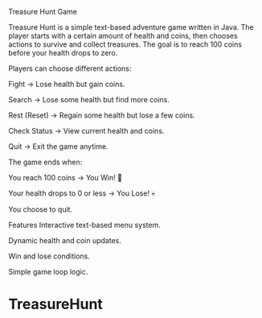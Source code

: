 Treasure Hunt Game

Treasure Hunt is a simple text-based adventure game written in Java.
The player starts with a certain amount of health and coins, then chooses actions to survive and collect treasures.
The goal is to reach 100 coins before your health drops to zero.

Players can choose different actions:

Fight → Lose health but gain coins.

Search → Lose some health but find more coins.

Rest (Reset) → Regain some health but lose a few coins.

Check Status → View current health and coins.

Quit → Exit the game anytime.

The game ends when:

You reach 100 coins → You Win! 🎉

Your health drops to 0 or less → You Lose! 💀

You choose to quit.

Features
Interactive text-based menu system.

Dynamic health and coin updates.

Win and lose conditions.

Simple game loop logic.

# TreasureHunt
